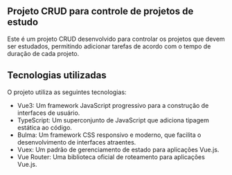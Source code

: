 ## Projeto CRUD para controle de projetos de estudo

Este é um projeto CRUD desenvolvido para controlar os projetos que devem ser estudados, permitindo adicionar tarefas de acordo com o tempo de duração de cada projeto.

## Tecnologias utilizadas

O projeto utiliza as seguintes tecnologias:

- Vue3: Um framework JavaScript progressivo para a construção de interfaces de usuário. 
- TypeScript: Um superconjunto de JavaScript que adiciona tipagem estática ao código. 
- Bulma: Um framework CSS responsivo e moderno, que facilita o desenvolvimento de interfaces atraentes. 
- Vuex: Um padrão de gerenciamento de estado para aplicações Vue.js. 
- Vue Router: Uma biblioteca oficial de roteamento para aplicações Vue.js. 
